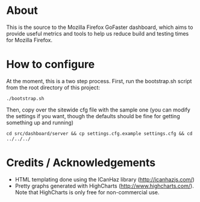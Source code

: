 # About

This is the source to the Mozilla Firefox GoFaster dashboard, which aims
to provide useful metrics and tools to help us reduce build and testing times
for Mozilla Firefox.

# How to configure

At the moment, this is a two step process. First, run the bootstrap.sh script
from the root directory of this project:

    ./bootstrap.sh

Then, copy over the sitewide cfg file with the sample one (you can modify the
settings if you want, though the defaults should be fine for getting something
up and running)

    cd src/dashboard/server && cp settings.cfg.example settings.cfg && cd ../../../

# Credits / Acknowledgements

* HTML templating done using the ICanHaz library (http://icanhazjs.com/)
* Pretty graphs generated with HighCharts (http://www.highcharts.com/). Note 
that HighCharts is only free for non-commercial use. 
